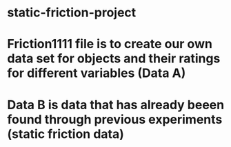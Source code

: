 # static-friction-project

# Friction1111 file is to create our own data set for objects and their ratings for different variables (Data A) 
# Data B is data that has already beeen found through previous experiments (static friction data)  
